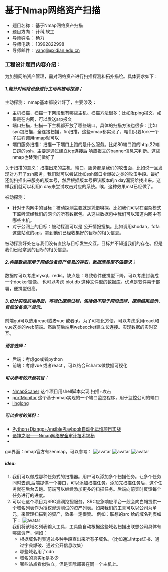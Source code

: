 # 基于Nmap网络资产扫描

- 题目名称： 基于Nmap网络资产扫描
- 题目方向： 计科,软工
- 导师姓名： 杨力
- 导师电话： 13992822998
- 导师邮件： yangli@xidian.edu.cn

### 工程设计题目内容介绍：

为加强网络资产管理，需对网络资产进行扫描探测和拓扑描绘。具体要求如下：

##### 1.能针对网络设备进行主动和被动探测；

主动探测：
nmap基本都设计好了，主要涉及：

- 主机扫描，扫描一下网段里有哪些主机。扫描方法很多：比如发ping报文，如果是在内网，可以发送arp报文
- 端口扫描，扫描一下主机都开放了哪些端口。具体的扫描方法也很多：比如syn包扫描，全连接扫描，fin扫描，这些nmap都实现了，咱们只要fork一个子进程调用nmap就可以
- 端口服务扫描：扫描一下端口上跑的是什么服务。比如80端口跑的http,22端口跑的ssh。主要是通过建立tcp连接后 响应报文的banner信息来判断。这些nmap也替我们做好了

关于扫描的意义：扫描出来的主机、端口、服务都是我们的攻击面，比如说一旦发现对方开了ssh服务，我们就可以尝试比如ssh弱口令爆破之类的攻击手段。最好还能扫描出来服务的版本号，然后根据版本号把该版本的n day漏洞给找出来。这样我们就可以利用n day来尝试攻击对应的系统。唉，这种效果msf已经做了。

被动探测：

- 针对于内网中的目标：被动探测主要就是凭借嗅探。比如我们可以在混杂模式下监听流经我们的网卡的所有数据包。从这些数据包中我们可以知道内网中有哪些主机。
- 对于公网上的目标：被动探测可以是 公开情报搜集。比如调用shodan，fofa 这些站点的api。拿到他们已经收集好的目标的相关信息。

被动探测好处在与我们没有直接与目标发生交互。目标并不知道我们的存在。但是我们已经拿到的目标的相关信息。

##### 2.构建数据库用于网络设备资产信息的存取，数据库类型不做要求；

数据库可以考虑mysql，redis。缺点是：导致软件便携型下降。可以考虑封装成一个docker镜像。
也可以考虑 blot.db 这种文件型的数据库。优点是软件易于部署，便携型很高。

##### 3.设计实现前端界面，可视化探测过程，包括但不限于网段选择、探测结果显示、目标设备资产显示。

前端gui可以选用react或者vue 或者qt。为了可视化方便，可以考虑采用react和vue这类的web前端。然后前后端用websocket建立长连接。实现数据的实时交互。


##### 语言选择：
- 后端：考虑go或者python
- 前端：考虑vue 或者react ，可以结合Echarts做数据可视化


##### 可以参考的开源项目：
- [NmapScaner](https://github.com/fuzz-security/NmapScaner/blob/master/scaner.sh)
这个项目用shell脚本实现 扫描+攻击
- [portMonitor](https://github.com/wantongtang/portMonitor)
这个基于nmap实现的一个端口监控程序，用于监控公司的端口
- [linglong](https://github.com/awake1t/linglong)
  
##### 可以参考的资料：
- [Python+Django+AnsiblePlaybook自动化运维项目实战](https://coding.imooc.com/class/160.html)
- [诸神之眼——Nmap网络安全审计技术揭秘](https://item.jd.com/12165817.html?cu=true&utm_source=www.baidu.com&utm_medium=tuiguang&utm_campaign=t_2016327531_&utm_term=879f6bb2e77d4041aa459e049bb24c86)
- 

gui界面：nmap官方有zenmap，可以参考：
![avatar](https://img-blog.csdnimg.cn/20211008175010946.png?x-oss-process=image/watermark,type_ZHJvaWRzYW5zZmFsbGJhY2s,shadow_50,text_Q1NETiBA5peg5Zyo5peg5LiN5Zyo,size_20,color_FFFFFF,t_70,g_se,x_16)
![avatar](https://img-blog.csdnimg.cn/20211008175058296.png?x-oss-process=image/watermark,type_ZHJvaWRzYW5zZmFsbGJhY2s,shadow_50,text_Q1NETiBA5peg5Zyo5peg5LiN5Zyo,size_20,color_FFFFFF,t_70,g_se,x_16)
![avatar](https://img-blog.csdnimg.cn/20211008175154645.png?x-oss-process=image/watermark,type_ZHJvaWRzYW5zZmFsbGJhY2s,shadow_50,text_Q1NETiBA5peg5Zyo5peg5LiN5Zyo,size_20,color_FFFFFF,t_70,g_se,x_16)

##### idea:
1. 我们可以做成那种任务式的扫描器。用户可以添加多个扫描任务。让多个任务同时去跑,后端提供一个接口，可以添加扫描任务。添加完扫描任务后，这个任务就在后台去跑。前端可以继续添加更多的扫描任务。后端向前实时反馈每个任务进行的进度。 
2. 可以让这个项目为SRC漏洞挖掘服务。SRC应急响应平台一般会向白帽提供一个域名列表作为授权渗透测试的资产列表。如果我们的工具可以以公司为单元，来管理扫描到的资产，效果一定很赞。
   例如：联想的src 给的域名列表如下：
   ![avatar](https://img-blog.csdnimg.cn/20211008234136815.png?x-oss-process=image/watermark,type_ZHJvaWRzYW5zZmFsbGJhY2s,shadow_50,text_Q1NETiBA5peg5Zyo5peg5LiN5Zyo,size_20,color_FFFFFF,t_70,g_se,x_16)   
   我们将该域名列表输入工具，工具能自动根据这些域名扫描出联想公司具体有哪些资产，例如：
   - 根据域名列表通过多种手段查出来所有子域名。（比如通过https证书、通过字典爆破、通过公开信息收集）
   - 哪些域名用了cdn
   - 域名的真实ip是多少
   - 哪些站点看似独立，但是实际部署在同一个主机上。